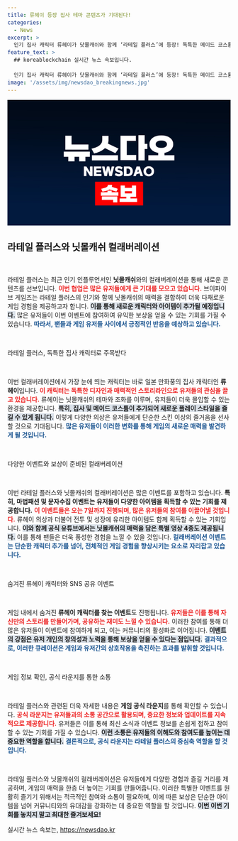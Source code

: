 ```yaml
---
title: 류헤이 등장 집사 테마 콘텐츠가 기대된다!
categories:
  - News
excerpt: >
  인기 집사 캐릭터 류헤이가 닷물캐쉬와 함께 ‘라테일 플러스’에 등장! 독특한 메이드 코스튬과 다채로운 이벤트로 게임에 색다른 재미가 추가된다. 지금 바로 확인하고 특별 아이템을 획득하세요!
feature_text: >
  ## koreablockchain 실시간 뉴스 속보입니다.

  인기 집사 캐릭터 류헤이가 닷물캐쉬와 함께 ‘라테일 플러스’에 등장! 독특한 메이드 코스튬과 다채로운 이벤트로 게임에 색다른 재미가 추가된다. 지금 바로 확인하고 특별 아이템을 획득하세요!
image: '/assets/img/newsdao_breakingnews.jpg'
---
```


<p><img src="/assets/img/newsdao_breakingnews.jpg" alt="koreablockchain 속보" /></p>

<h2 data-ke-size="size26">라테일 플러스와 닛몰캐쉬 컬래버레이션</h2>

<p data-ke-size="size16">&nbsp;</p>

<p>라테일 플러스는 최근 인기 인플루언서인 <b>닛몰캐쉬</b>와의 컬래버레이션을 통해 새로운 콘텐츠를 선보입니다. <b><span style="color: #ee2323;">이번 협업은 많은 유저들에게 큰 기대를 모으고 있습니다.</span></b> 브이파이브 게임즈는 라테일 플러스의 인기와 함께 닛몰캐쉬의 매력을 결합하여 더욱 다채로운 게임 경험을 제공하고자 합니다. <b><span style="background-color: #21538527;">이를 통해 새로운 캐릭터와 아이템이 추가될 예정입니다.</span></b> 많은 유저들이 이번 이벤트에 참여하여 유익한 보상을 얻을 수 있는 기회를 가질 수 있습니다. <b><span style="color: #1a5490;">따라서, 팬들과 게임 유저들 사이에서 긍정적인 반응을 예상하고 있습니다.</span></b></p>

<p data-ke-size="size16">&nbsp;</p>

<p>라테일 플러스, 독특한 집사 캐릭터로 주목받다</p>

<p data-ke-size="size16">&nbsp;</p>

<p>이번 컬래버레이션에서 가장 눈에 띄는 캐릭터는 바로 일본 만화풍의 집사 캐릭터인 <b>류헤이</b>입니다. <b><span style="color: #ee2323;">이 캐릭터는 독특한 디자인과 매력적인 스토리라인으로 유저들의 관심을 끌고 있습니다.</span></b> 류헤이는 닛몰캐쉬의 테마와 조화를 이루며, 유저들이 더욱 몰입할 수 있는 환경을 제공합니다. <b><span style="background-color: #21538527;">특히, 집사 및 메이드 코스튬이 추가되어 새로운 플레이 스타일을 즐길 수 있게 됩니다.</span></b> 이렇게 다양한 의상은 유저들에게 단순한 스킨 이상의 즐거움을 선사할 것으로 기대됩니다. <b><span style="color: #1a5490;">많은 유저들이 이러한 변화를 통해 게임의 새로운 매력을 발견하게 될 것입니다.</span></b></p>

<p data-ke-size="size16">&nbsp;</p>

<p>다양한 이벤트와 보상이 준비된 컬래버레이션</p>

<p data-ke-size="size16">&nbsp;</p>

<p>이번 라테일 플러스와 닛몰캐쉬의 컬래버레이션은 많은 이벤트를 포함하고 있습니다. <b>특히, 마법패션 및 문자수집 이벤트는 유저들이 다양한 아이템을 획득할 수 있는 기회를 제공합니다.</b> <b><span style="color: #ee2323;">이 이벤트들은 오는 7일까지 진행되며, 많은 유저들의 참여를 이끌어낼 것입니다.</span></b> 류헤이 의상과 더불어 전투 및 성장에 유리한 아이템도 함께 획득할 수 있는 기회입니다. <b><span style="background-color: #21538527;">이와 함께 공식 유튜브에서는 닛몰캐쉬의 매력을 담은 특별 영상 4종도 제공됩니다.</span></b> 이를 통해 팬들은 더욱 풍성한 경험을 느낄 수 있을 것입니다. <b><span style="color: #1a5490;">컬래버레이션 이벤트는 단순한 캐릭터 추가를 넘어, 전체적인 게임 경험을 향상시키는 요소로 자리잡고 있습니다.</span></b></p>

<p data-ke-size="size16">&nbsp;</p>

<p>숨겨진 류헤이 캐릭터와 SNS 공유 이벤트</p>

<p data-ke-size="size16">&nbsp;</p>

<p>게임 내에서 숨겨진 <b>류헤이 캐릭터를 찾는 이벤트</b>도 진행됩니다. <b><span style="color: #ee2323;">유저들은 이를 통해 자신만의 스토리를 만들어가며, 공유하는 재미도 느낄 수 있습니다.</span></b> 이러한 참여를 통해 더 많은 유저들이 이벤트에 참여하게 되고, 이는 커뮤니티의 활성화로 이어집니다. <b><span style="background-color: #21538527;">이벤트의 강점은 유저 개인의 창의성과 노력을 통해 보상을 얻을 수 있다는 점입니다.</span></b> <b><span style="color: #1a5490;">결과적으로, 이러한 큐레이션은 게임과 유저간의 상호작용을 촉진하는 효과를 발휘할 것입니다.</span></b></p>

<p data-ke-size="size16">&nbsp;</p>

<p>게임 정보 확인, 공식 라운지를 통한 소통</p>

<p data-ke-size="size16">&nbsp;</p>

<p>라테일 플러스와 관련된 더욱 자세한 내용은 <b>게임 공식 라운지</b>를 통해 확인할 수 있습니다. <b><span style="color: #ee2323;">공식 라운지는 유저들과의 소통 공간으로 활용되며, 중요한 정보와 업데이트를 지속적으로 제공합니다.</span></b> 유저들은 이를 통해 최신 소식과 이벤트 정보를 손쉽게 접하고 참여할 수 있는 기회를 가질 수 있습니다. <b><span style="background-color: #21538527;">이런 소통은 유저들의 이해도와 참여도를 높이는 데 중요한 역할을 합니다.</span></b> <b><span style="color: #1a5490;">결론적으로, 공식 라운지는 라테일 플러스의 중심축 역할을 할 것입니다.</span></b></p>

<p data-ke-size="size16">&nbsp;</p>

<p>라테일 플러스와 닛몰캐쉬의 컬래버레이션은 유저들에게 다양한 경험과 즐길 거리를 제공하며, 게임의 매력을 한층 더 높이는 기회를 만들어줍니다. 이러한 특별한 이벤트를 원활히 즐기기 위해서는 적극적인 참여와 소통이 필요하며, 이에 따른 보상은 단순한 아이템을 넘어 커뮤니티와의 유대감을 강화하는 데 중요한 역할을 할 것입니다. <b><span style="background-color: #21538527;">이번 이번 기회를 놓치지 말고 최대한 즐겨보세요!</span></b></p>
실시간 뉴스 속보는, <a href="https://newsdao.kr" rel="dofollow">https://newsdao.kr</a>


